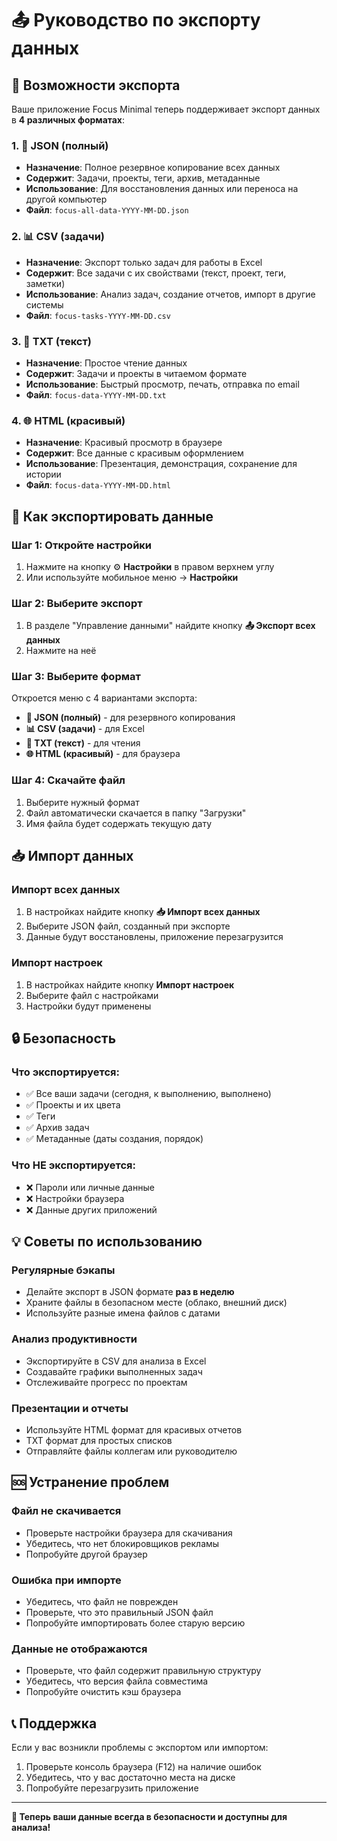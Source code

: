 # 📤 Руководство по экспорту данных

## 🎯 **Возможности экспорта**

Ваше приложение Focus Minimal теперь поддерживает экспорт данных в **4 различных форматах**:

### **1. 📄 JSON (полный)**
- **Назначение**: Полное резервное копирование всех данных
- **Содержит**: Задачи, проекты, теги, архив, метаданные
- **Использование**: Для восстановления данных или переноса на другой компьютер
- **Файл**: `focus-all-data-YYYY-MM-DD.json`

### **2. 📊 CSV (задачи)**
- **Назначение**: Экспорт только задач для работы в Excel
- **Содержит**: Все задачи с их свойствами (текст, проект, теги, заметки)
- **Использование**: Анализ задач, создание отчетов, импорт в другие системы
- **Файл**: `focus-tasks-YYYY-MM-DD.csv`

### **3. 📝 TXT (текст)**
- **Назначение**: Простое чтение данных
- **Содержит**: Задачи и проекты в читаемом формате
- **Использование**: Быстрый просмотр, печать, отправка по email
- **Файл**: `focus-data-YYYY-MM-DD.txt`

### **4. 🌐 HTML (красивый)**
- **Назначение**: Красивый просмотр в браузере
- **Содержит**: Все данные с красивым оформлением
- **Использование**: Презентация, демонстрация, сохранение для истории
- **Файл**: `focus-data-YYYY-MM-DD.html`

## 🚀 **Как экспортировать данные**

### **Шаг 1: Откройте настройки**
1. Нажмите на кнопку ⚙️ **Настройки** в правом верхнем углу
2. Или используйте мобильное меню → **Настройки**

### **Шаг 2: Выберите экспорт**
1. В разделе "Управление данными" найдите кнопку **📤 Экспорт всех данных**
2. Нажмите на неё

### **Шаг 3: Выберите формат**
Откроется меню с 4 вариантами экспорта:
- **📄 JSON (полный)** - для резервного копирования
- **📊 CSV (задачи)** - для Excel
- **📝 TXT (текст)** - для чтения
- **🌐 HTML (красивый)** - для браузера

### **Шаг 4: Скачайте файл**
1. Выберите нужный формат
2. Файл автоматически скачается в папку "Загрузки"
3. Имя файла будет содержать текущую дату

## 📥 **Импорт данных**

### **Импорт всех данных**
1. В настройках найдите кнопку **📥 Импорт всех данных**
2. Выберите JSON файл, созданный при экспорте
3. Данные будут восстановлены, приложение перезагрузится

### **Импорт настроек**
1. В настройках найдите кнопку **Импорт настроек**
2. Выберите файл с настройками
3. Настройки будут применены

## 🔒 **Безопасность**

### **Что экспортируется:**
- ✅ Все ваши задачи (сегодня, к выполнению, выполнено)
- ✅ Проекты и их цвета
- ✅ Теги
- ✅ Архив задач
- ✅ Метаданные (даты создания, порядок)

### **Что НЕ экспортируется:**
- ❌ Пароли или личные данные
- ❌ Настройки браузера
- ❌ Данные других приложений

## 💡 **Советы по использованию**

### **Регулярные бэкапы**
- Делайте экспорт в JSON формате **раз в неделю**
- Храните файлы в безопасном месте (облако, внешний диск)
- Используйте разные имена файлов с датами

### **Анализ продуктивности**
- Экспортируйте в CSV для анализа в Excel
- Создавайте графики выполненных задач
- Отслеживайте прогресс по проектам

### **Презентации и отчеты**
- Используйте HTML формат для красивых отчетов
- TXT формат для простых списков
- Отправляйте файлы коллегам или руководителю

## 🆘 **Устранение проблем**

### **Файл не скачивается**
- Проверьте настройки браузера для скачивания
- Убедитесь, что нет блокировщиков рекламы
- Попробуйте другой браузер

### **Ошибка при импорте**
- Убедитесь, что файл не поврежден
- Проверьте, что это правильный JSON файл
- Попробуйте импортировать более старую версию

### **Данные не отображаются**
- Проверьте, что файл содержит правильную структуру
- Убедитесь, что версия файла совместима
- Попробуйте очистить кэш браузера

## 📞 **Поддержка**

Если у вас возникли проблемы с экспортом или импортом:
1. Проверьте консоль браузера (F12) на наличие ошибок
2. Убедитесь, что у вас достаточно места на диске
3. Попробуйте перезагрузить приложение

---

**🎉 Теперь ваши данные всегда в безопасности и доступны для анализа!**


